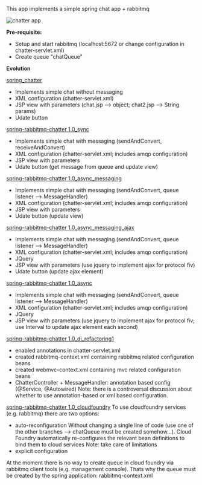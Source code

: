 This app implements a simple spring chat app + rabbitmq

![chatter app](https://github.com/melaniemaronde/spring_rabbitmq_chatter/raw/master/ui.gif)

<b>Pre-requisite:</b>
- Setup and start rabbitmq (localhost:5672 or change configuration in chatter-servlet.xml)
- Create queue "chatQueue"

<b>Evolution</b>

<u>spring_chatter</u>
- Implements simple chat without messaging
- XML configuration (chatter-servlet.xml)
- JSP view with parameters (chat.jsp --> object; chat2.jsp --> String params)
- Udate button

<u>spring-rabbitmq-chatter 1.0_sync</u>
- Implements simple chat with messaging (sendAndConvert, receiveAndConvert)
- XML configuration (chatter-servlet.xml; includes amqp configuration)
- JSP view with parameters
- Udate button (get message from queue and update view)

<u>spring-rabbitmq-chatter 1.0_async_messaging</u>
- Implements simple chat with messaging (sendAndConvert, queue listener --> MessageHandler)
- XML configuration (chatter-servlet.xml; includes amqp configuration)
- JSP view with parameters
- Udate button (update view)

<u>spring-rabbitmq-chatter 1.0_async_messaging_ajax</u>
- Implements simple chat with messaging (sendAndConvert, queue listener --> MessageHandler)
- XML configuration (chatter-servlet.xml; includes amqp configuration)
- JQuery 
- JSP view with parameters (use jquery to implement ajax for protocol fiv)
- Udate button (update ajax element)

<u>spring-rabbitmq-chatter 1.0_async</u>
- Implements simple chat with messaging (sendAndConvert, queue listener --> MessageHandler)
- XML configuration (chatter-servlet.xml; includes amqp configuration)
- JQuery 
- JSP view with parameters (use jquery to implement ajax for protocol fiv; use Interval to update ajax element each second)

<u>spring-rabbitmq-chatter 1.0_di_refactoring1</u>
- enabled annotations in chatter-servlet.xml
- created rabbitmq-context.xml containing rabbitmq related configuration beans
- created webmvc-context.xml containing mvc related configuration beans
- ChatterController + MessageHandler: annotation based config (@Service, @Autowired)
Note: there is a controversal discussion about whether to use annotation-based or xml based configuration.

<u>spring-rabbitmq-chatter 1.0_cloudfoundry</u>
To use cloudfoundry services (e.g. rabbitmq) there are two options:
- auto-reconfiguration 
Without changing a single line of code (use one of the other branches --> chatQueue must be created somehow...).
Cloud Foundry automatically re-configures the relevant bean definitions to bind them to cloud services
Note: take care of limitations
- explicit configuration

At the moment there is no way to create queue in cloud foundry via rabbitmq client tools (e.g. management console).
Thats why the queue must be created by the spring application: rabbitmq-context.xml





